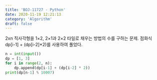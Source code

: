 ```yaml
---
title: 'BOJ-11727 - Python'
date: 2020-11-19 12:21:13
category: 'Algorithm'
draft: false
---
```

2xn 직사각형을 1×2, 2×1과 2×2 타일로 채우는 방법의 수를 구하는 문제. 점화식 dp[i-1] + (dp[i-2]*2)를 사용하여 풀었다.
```python
n = int(input())
dp = [1, 3]
for i in range(2, n):
    dp.append(dp[i-1] + (dp[i-2] * 2))
print(dp[n-1] % 10007)

```